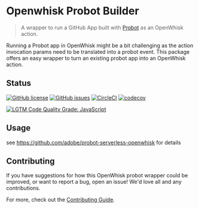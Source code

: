 # Openwhisk Probot Builder
> A wrapper to run a GitHub App built with [Probot](https://probot.github.io) as an OpenWhisk action. 

Running a Probot app in OpenWhisk might be a bit challenging as the action invocation params need to
be translated into a probot event. This package offers an easy wrapper to turn an existing
probot app into an OpenWhisk action.

## Status
[![GitHub license](https://img.shields.io/github/license/adobe/openwhisk-probot-builder.svg)](https://github.com/adobe/openwhisk-probot-builder/blob/master/LICENSE.txt)
[![GitHub issues](https://img.shields.io/github/issues/adobe/openwhisk-probot-builder.svg)](https://github.com/adobe/openwhisk-probot-builder/issues)
[![CircleCI](https://img.shields.io/circleci/project/github/adobe/openwhisk-probot-builder.svg)](https://circleci.com/gh/adobe/openwhisk-probot-builder)
[![codecov](https://img.shields.io/codecov/c/github/adobe/openwhisk-probot-builder.svg)](https://codecov.io/gh/adobe/openwhisk-probot-builder)

[![LGTM Code Quality Grade: JavaScript](https://img.shields.io/lgtm/grade/javascript/g/adobe/openwhisk-probot-builder.svg?logo=lgtm&logoWidth=18)](https://lgtm.com/projects/g/adobe/openwhisk-probot-builder)

## Usage

see https://github.com/adobe/probot-serverless-openwhisk for details

## Contributing

If you have suggestions for how this OpenWhisk probot wrapper could be improved, or want to report a bug, open an issue! We'd love all and any contributions.

For more, check out the [Contributing Guide](CONTRIBUTING.md).
